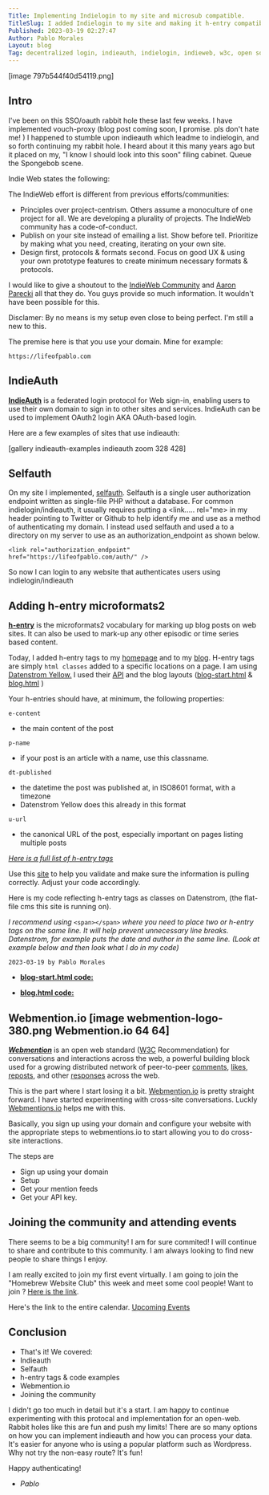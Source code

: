 ```yaml
---
Title: Implementing Indielogin to my site and microsub compatible.
TitleSlug: I added Indielogin to my site and making it h-entry compatible.
Published: 2023-03-19 02:27:47
Author: Pablo Morales
Layout: blog
Tag: decentralized login, indieauth, indielogin, indieweb, w3c, open source
---
```


[image 797b544f40d54119.png]

## Intro
I've been on this SSO/oauth rabbit hole these last few weeks. I have implemented vouch-proxy (blog post coming soon, I promise. pls don't hate me! ) I happened to stumble upon indieauth which leadme to indielogin, and so forth continuing my rabbit hole. I heard about it this many years ago but it placed on my, "I know I should look into this soon" filing cabinet. Queue the Spongebob scene. 

Indie Web states the following:

The IndieWeb effort is different from previous efforts/communities:

* Principles over project-centrism. Others assume a monoculture of one project for all. We are developing a plurality of projects. The IndieWeb community has a code-of-conduct.
* Publish on your site instead of emailing a list. Show before tell. Prioritize by making what you need, creating, iterating on your own site.
* Design first, protocols & formats second. Focus on good UX & using your own prototype features to create minimum necessary formats & protocols.


I would like to give a shoutout to the [IndieWeb Community](https://indieweb.org/Getting_Started) and [Aaron Parecki](https://aaronparecki.com/) all that they do. You guys provide so much information. It wouldn't have been possible for this.

Disclamer: By no means is my setup even close to being perfect. I'm still a new to this. 

The premise here is that you use your domain. Mine for example:


`https://lifeofpablo.com`

## IndieAuth
**[IndieAuth](https://indieauth.net/)** is a federated login protocol for Web sign-in, enabling users to use their own domain to sign in to other sites and services. IndieAuth can be used to implement OAuth2 login AKA OAuth-based login. 

Here are a few examples of sites that use indieauth:

[gallery indieauth-examples indieauth zoom 328 428]

## Selfauth

On my site I implemented, [selfauth](https://indieweb.org/selfauth). Selfauth is a single user authorization endpoint written as single-file PHP without a database. For common indielogin/indieauth, it usually requires putting a <link..... rel="me> in my header pointing to Twitter <i class="fa-brands fa-twitter"></i> or Github <i class="fa-brands fa-github"></i> to help identify me and use as a method of authenticating my domain. I instead used selfauth and used a <link> to a directory on my server to use as an authorization_endpoint as shown below.

`<link rel="authorization_endpoint" href="https://lifeofpablo.com/auth/" />`

So now I can login to any website that authenticates users using indielogin/indieauth 

## Adding h-entry microformats2

**[h-entry](http://microformats.org/wiki/h-entry)** is the microformats2 vocabulary for marking up blog posts on web sites. It can also be used to mark-up any other episodic or time series based content.

Today, I  added h-entry tags to my [homepage](https://lifeofpablo.com) and to my [blog](https://lifeofpablo.com/blog).  H-entry tags are simply `html classes` added to a specific locations on a page. I am using [Datenstrom Yellow.](https://datenstrom.se/yellow/) I used their [API](https://datenstrom.se/yellow/help/api-for-developers) and the blog layouts ([blog-start.html](https://github.com/annaesvensson/yellow-blog/blob/main/blog-start.html) & [blog.html](https://github.com/annaesvensson/yellow-blog/blob/main/blog.html) )

Your h-entries should have, at minimum, the following properties:

`e-content` 

* the main content of the post

`p-name` 

* if your post is an article with a name, use this classname.

`dt-published `

* the datetime the post was published at, in ISO8601 format, with a timezone
* Datenstrom Yellow does this already in this format

`u-url `

* the canonical URL of the post, especially important on pages listing multiple posts

*[Here is a full list of h-entry tags ](https://microformats.org/wiki/h-entry)*

Use this [site](https://indiewebify.me/validate-h-card/) to help you validate and make sure the information is pulling correctly. Adjust your code accordingly.

Here is my code reflecting h-entry tags as classes on Datenstrom, (the flat-file cms this site is running on).

*I recommend using* `<span></span>`  *where you need to place two or h-entry tags on the same line. It will help prevent unnecessary line breaks. Datenstrom, for example puts the date and author in the same line. (Look at example below and then look what I do in my code)*

`2023-03-19 by Pablo Morales`

* [**blog-start.html code:**](https://gist.github.com/pmoralesgarcia/7be6da3f4a0914388d1c1d53d9c9644c)

* [**blog.html code:**](https://gist.github.com/pmoralesgarcia/3e7e60c8767d186801dadc0dba6fd29a)



## Webmention.io [image webmention-logo-380.png Webmention.io 64 64]

<p><span class="p-summary"><b><dfn><a class="external text" href="https://www.w3.org/TR/webmention/">Webmention</a></dfn></b> is an open web standard (<a href="/W3C" title="W3C">W3C</a> Recommendation) for conversations and interactions across the web, a powerful building block used for a growing distributed network of peer-to-peer <a href="/comment" title="comment">comments</a>, <a href="/like" title="like">likes</a>, <a href="/repost" title="repost">reposts</a>, and other <a href="/responses" title="responses">responses</a> across the web.</span>
</p>

This is the part where I start losing it a bit. [Webmention.io](https://webmentions.io) is pretty straight forward. I have started experimenting with cross-site conversations. Luckly [Webmentions.io](https://webmentions.io) helps me with this. 

Basically, you sign up using your domain and configure your website with the appropriate steps to webmentions.io to start allowing you to do cross-site interactions. 

The steps are 

* Sign up using your domain
* Setup
* Get your mention feeds
* Get your API key.


## Joining the community and attending events

There seems to be a big community! I am for sure commited! I will continue to share and contribute to this community. I am always looking to find new people to share things I enjoy.

 I am really excited to join my first event virtually. I am going to join the "Homebrew Website Club" this week and meet some cool people! Want to join ? [Here is the link](https://events.indieweb.org/2023/03/homebrew-website-club-pacific-fh3p1KDFqJVa). 

Here's the link to the entire calendar. [Upcoming Events](https://events.indieweb.org/)

## Conclusion
* That's it!  We covered:
* Indieauth
* Selfauth
* h-entry tags & code examples
* Webmention.io
* Joining the community

I didn't go too much in detail but it's a start. I am happy to continue experimenting with this protocal and implementation for an open-web. Rabbit holes like this are fun and push my limits! There are so many options on how you can implement indieauth and how you can process your data. It's easier for anyone who is using a popular platform such as Wordpress. Why not try the non-easy route? It's fun!


Happy authenticating!

- *Pablo*





